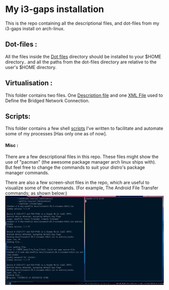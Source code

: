 # My i3-gaps installation
This is the repo containing all the descriptional files, and dot-files from my i3-gaps install on arch-linux.

## Dot-files :
All the files inside the [Dot files](dot-files/) directory should be installed to your $HOME directory.. and all the paths from the dot-files directory are relative to the user's $HOME directory.

## Virtualisation :
This folder contains two files.
One [Description file](virtualisation/kvm-installation) and one [XML File](virtualisation/br10.xml) used to Define the Bridged Network Connection.

## Scripts:
This folder contains a few shell [scripts](scripts/dual.sh) I've written to facilitate and automate some of my processes \[Has only one as of now\].

#### Misc :

There are a few descriptional files in this repo.
These files might show the use of "pacman" (the awesome package manager arch linux ships with). But feel free to change the commands to suit your distro's package manager commands.

There are also a few screen-shot files in the repo, which are useful to visualize some of the commands. 
(For example, The Android File Transfer commands; as shown below:)
![Android File Transfer pictorial representation](android-ft.png)
